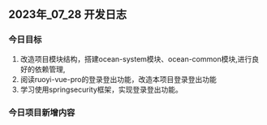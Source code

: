 ## 2023年_07_28 开发日志
### 今日目标  
1. 改造项目模块结构，搭建ocean-system模块、ocean-common模块,进行良好的依赖管理,
2. 阅读ruoyi-vue-pro的登录登出功能，改造本项目登录登出功能
3. 学习使用springsecurity框架，实现登录登出功能。

### 今日项目新增内容
